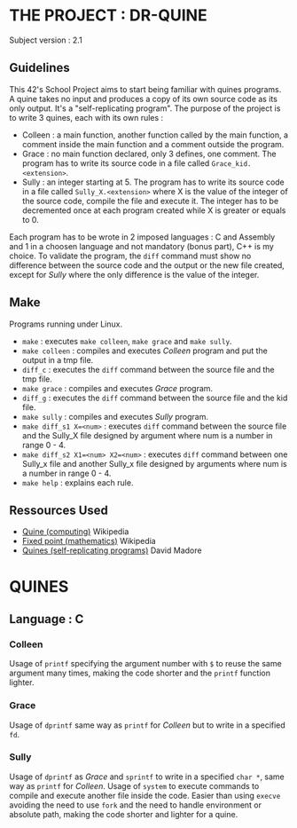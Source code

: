 # THE PROJECT : DR-QUINE
Subject version : 2.1
## Guidelines
This 42's School Project aims to start being familiar with quines programs. A quine takes no input and produces a copy of its own source code as its only output.
It's a "self-replicating program". The purpose of the project is to write 3 quines, each with its own rules :
- Colleen : a main function, another function called by the main function, a comment inside the main function and a comment outside the program.
- Grace : no main function declared, only 3 defines, one comment. The program has to write its source code in a file called `Grace_kid.<extension>`.
- Sully : an integer starting at 5. The program has to write its source code in a file called `Sully_X.<extension>` where X is the value of the integer of the source code, compile the file and execute it. The integer has to be decremented once at each program created while X is greater or equals to 0. 

Each program has to be wrote in 2 imposed languages : C and Assembly and 1 in a choosen language and not mandatory (bonus part), C++ is my choice. To validate the program, the `diff` command must show no difference between the source code and the output or the new file created, except for *Sully* where the only difference is the value of the integer.

## Make
Programs running under Linux.
- `make` : executes `make colleen`, `make grace` and `make sully`.
- `make colleen` : compiles and executes *Colleen* program and put the output in a tmp file.
- `diff_c` : executes the `diff` command between the source file and the tmp file.
- `make grace` : compiles and executes *Grace* program.
- `diff_g` : executes the `diff` command between the source file and the kid file.
- `make sully` : compiles and executes *Sully* program.
- `make diff_s1 X=<num>` : executes `diff` command between the source file and the Sully_X file designed by argument where num is a number in range 0 - 4.
- `make diff_s2 X1=<num> X2=<num>` : executes `diff` command between one Sully_x file and another Sully_x file designed by arguments where num is a number in range 0 - 4.
- `make help` : explains each rule.

## Ressources Used
- [Quine (computing)](https://en.wikipedia.org/wiki/Quine_(computing)) Wikipedia
- [Fixed point (mathematics)](https://en.wikipedia.org/wiki/Fixed_point_(mathematics)) Wikipedia
- [Quines (self-replicating programs)](http://www.madore.org/~david/computers/quine.html#sec_fp) David Madore

# QUINES
## Language : C
### Colleen
Usage of `printf` specifying the argument number with `$` to reuse the same argument many times, making the code shorter and the `printf` function lighter.
### Grace
Usage of `dprintf` same way as `printf` for *Colleen* but to write in a specified `fd`.
### Sully
Usage of `dprintf` as *Grace* and `sprintf` to write in a specified `char *`, same way as `printf` for *Colleen*.
Usage of `system` to execute commands to compile and execute another file inside the code. Easier than using `execve` avoiding the need to use `fork` and the need to handle environment or absolute path, making the code shorter and lighter for a quine.
